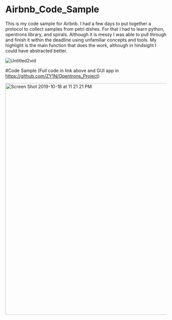 # Airbnb_Code_Sample

This is my code sample for Airbnb. I had a few days to put together a protocol to collect samples from petri dishes. For that I had to learn python, opentrons library, and spirals.
Although it is messy I was able to pull through and finish it within the deadline using unfamiliar concepts and tools. My highlight is the main function that does the work, although in hindsight I could have abstracted better.

![Untitled2vid](https://user-images.githubusercontent.com/27908897/64572816-c12d6200-d31d-11e9-935a-60886b40b23a.gif)

#Code Sample (Full code in link above and GUI app in https://github.com/ZY1N/Opentrons_Project)

<img width="725" alt="Screen Shot 2019-10-18 at 11 21 21 PM" src="https://user-images.githubusercontent.com/27908897/67138930-2c146780-f1ff-11e9-86e7-8f4c93f63d04.png">
